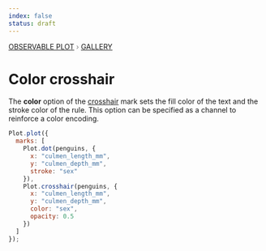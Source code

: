```yaml
---
index: false
status: draft
---
```


<div style="color: grey; font: 13px/25.5px var(--sans-serif); text-transform: uppercase;"><h1 style="display: none;">Plot: Color crosshair</h1><a href="/plot">Observable Plot</a> › <a href="/@observablehq/plot-gallery">Gallery</a></div>

# Color crosshair

The **color** option of the [crosshair](https://observablehq.com/plot/interactions/crosshair) mark sets the fill color of the text and the stroke color of the rule. This option can be specified as a channel to reinforce a color encoding.

```js echo
Plot.plot({
  marks: [
    Plot.dot(penguins, {
      x: "culmen_length_mm",
      y: "culmen_depth_mm",
      stroke: "sex"
    }),
    Plot.crosshair(penguins, {
      x: "culmen_length_mm",
      y: "culmen_depth_mm",
      color: "sex",
      opacity: 0.5
    })
  ]
});
```
